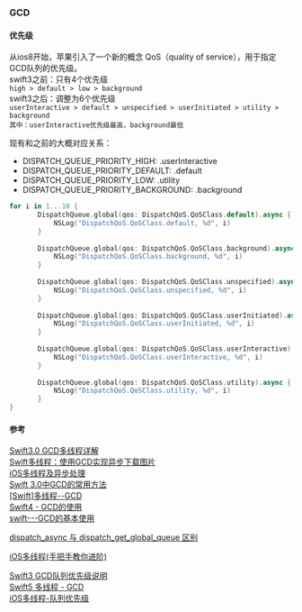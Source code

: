 ### GCD

#### 优先级
从ios8开始，苹果引入了一个新的概念 QoS（quality of service），用于指定GCD队列的优先级。  
swift3之前：只有4个优先级  
`high > default > low > background`  
swift3之后：调整为6个优先级  
`userInteractive > default > unspecified > userInitiated > utility > background`  
`其中：userInteractive优先级最高，background最低`  

 

现有和之前的大概对应关系：

* DISPATCH_QUEUE_PRIORITY_HIGH:         .userInteractive
* DISPATCH_QUEUE_PRIORITY_DEFAULT:      .default
* DISPATCH_QUEUE_PRIORITY_LOW:          .utility
* DISPATCH_QUEUE_PRIORITY_BACKGROUND:   .background


```swift
for i in 1...10 {
       DispatchQueue.global(qos: DispatchQoS.QoSClass.default).async {
           NSLog("DispatchQoS.QoSClass.default, %d", i)
       }
            
       DispatchQueue.global(qos: DispatchQoS.QoSClass.background).async {
           NSLog("DispatchQoS.QoSClass.background, %d", i)
       }
            
       DispatchQueue.global(qos: DispatchQoS.QoSClass.unspecified).async {
           NSLog("DispatchQoS.QoSClass.unspecified, %d", i)
       }
            
       DispatchQueue.global(qos: DispatchQoS.QoSClass.userInitiated).async {
           NSLog("DispatchQoS.QoSClass.userInitiated, %d", i)
       }
            
       DispatchQueue.global(qos: DispatchQoS.QoSClass.userInteractive).async {
           NSLog("DispatchQoS.QoSClass.userInteractive, %d", i)
       }
            
       DispatchQueue.global(qos: DispatchQoS.QoSClass.utility).async {
           NSLog("DispatchQoS.QoSClass.utility, %d", i)
       }
}
```




#### 参考
[Swift3.0 GCD多线程详解](https://blog.csdn.net/brycegao321/article/details/53898919)  
[Swift多线程：使用GCD实现异步下载图片](http://www.cocoachina.com/articles/20065)  
[iOS多线程及异步处理](https://blog.csdn.net/guobing19871024/article/details/62422648)  
[Swift 3.0中GCD的常用方法](https://blog.csdn.net/hmh007/article/details/52953273)  
[[Swift]多线程--GCD](https://www.jianshu.com/p/bd1336c18aa3)  
[Swift4 - GCD的使用](https://blog.csdn.net/longshihua/article/details/79756676)  
[swift---GCD的基本使用](https://blog.csdn.net/wujakf/article/details/98502738)  

[dispatch_async 与 dispatch_get_global_queue 区别](https://www.jianshu.com/p/ff4a2ea7021e)  


[iOS多线程(手把手教你进阶)](https://www.jianshu.com/p/a26e46d04b32) 

[Swift3 GCD队列优先级说明](https://www.cnblogs.com/yajunLi/p/7145469.html?utm_source=itdadao&utm_medium=referral)  
[Swift5 多线程 - GCD](https://www.jianshu.com/p/1dac29186e18)  
[iOS多线程-队列优先级](https://www.jianshu.com/p/c2a7a4e19772)  
